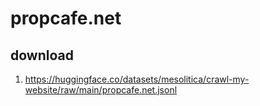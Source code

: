 # propcafe.net

## download

1. https://huggingface.co/datasets/mesolitica/crawl-my-website/raw/main/propcafe.net.jsonl